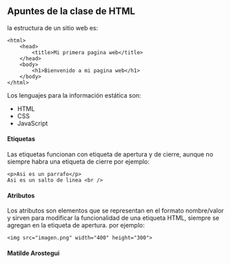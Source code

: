 ## Apuntes de la clase de HTML
la estructura de un sitio web es:
```<!doctype html>
<html>
    <head>
        <title>Mi primera pagina web</title>
    </head>
    <body>
        <h1>Bienvenido a mi pagina web</h1>
    </body>
</html>
```

Los lenguajes para la información estática son:
* HTML
* CSS
* JavaScript

#### Etiquetas
Las etiquetas funcionan con etiqueta de apertura y de cierre, aunque no siempre habra una etiqueta de cierre
por ejemplo:
```
<p>Asi es un parrafo</p> 
Asi es un salto de linea <br />
```

#### Atributos
Los atributos son elementos que se representan en el formato nombre/valor y sirven para modificar la funcionalidad de una etiqueta HTML, siempre se agregan en la etiqueta de apertura.
por ejemplo:
```
<img src="imagen.png" width="400" height="300">
```

#### Matilde Arostegui

